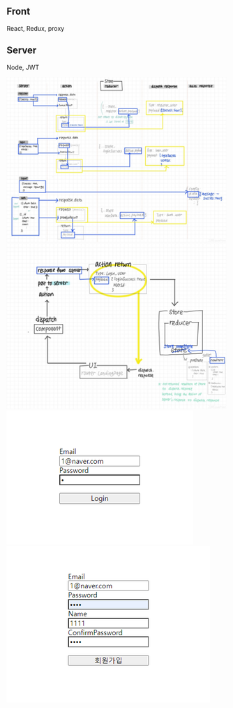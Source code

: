 ## Front

React, Redux, proxy

## Server

Node, JWT

<img src="./Img/flow.jpg">
<img src="./Img/redux_flow.jpg">
<img src="./Img/login.png">
<img src="./Img/register.png">
